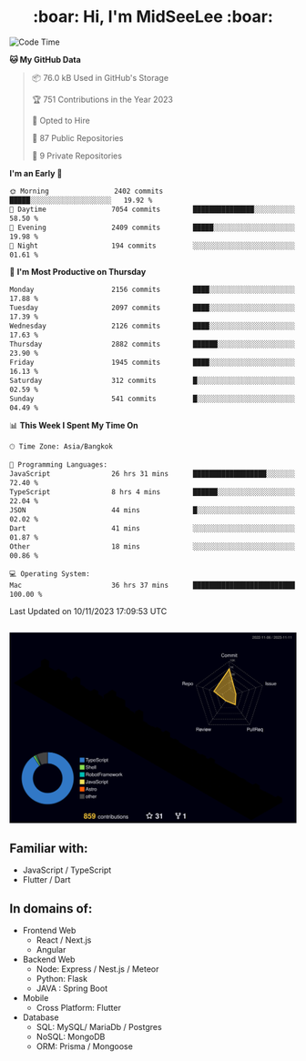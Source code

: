 <h1 align="center"> :boar: Hi, I'm MidSeeLee :boar:</h1>
 
<!--START_SECTION:waka-->
![Code Time](http://img.shields.io/badge/Code%20Time-1%2C118%20hrs%2036%20mins-blue)

**🐱 My GitHub Data** 

> 📦 76.0 kB Used in GitHub's Storage 
 > 
> 🏆 751 Contributions in the Year 2023
 > 
> 💼 Opted to Hire
 > 
> 📜 87 Public Repositories 
 > 
> 🔑 9 Private Repositories 
 > 
**I'm an Early 🐤** 

```text
🌞 Morning                2402 commits        █████░░░░░░░░░░░░░░░░░░░░   19.92 % 
🌆 Daytime                7054 commits        ███████████████░░░░░░░░░░   58.50 % 
🌃 Evening                2409 commits        █████░░░░░░░░░░░░░░░░░░░░   19.98 % 
🌙 Night                  194 commits         ░░░░░░░░░░░░░░░░░░░░░░░░░   01.61 % 
```
📅 **I'm Most Productive on Thursday** 

```text
Monday                   2156 commits        ████░░░░░░░░░░░░░░░░░░░░░   17.88 % 
Tuesday                  2097 commits        ████░░░░░░░░░░░░░░░░░░░░░   17.39 % 
Wednesday                2126 commits        ████░░░░░░░░░░░░░░░░░░░░░   17.63 % 
Thursday                 2882 commits        ██████░░░░░░░░░░░░░░░░░░░   23.90 % 
Friday                   1945 commits        ████░░░░░░░░░░░░░░░░░░░░░   16.13 % 
Saturday                 312 commits         █░░░░░░░░░░░░░░░░░░░░░░░░   02.59 % 
Sunday                   541 commits         █░░░░░░░░░░░░░░░░░░░░░░░░   04.49 % 
```


📊 **This Week I Spent My Time On** 

```text
🕑︎ Time Zone: Asia/Bangkok

💬 Programming Languages: 
JavaScript               26 hrs 31 mins      ██████████████████░░░░░░░   72.40 % 
TypeScript               8 hrs 4 mins        ██████░░░░░░░░░░░░░░░░░░░   22.04 % 
JSON                     44 mins             █░░░░░░░░░░░░░░░░░░░░░░░░   02.02 % 
Dart                     41 mins             ░░░░░░░░░░░░░░░░░░░░░░░░░   01.87 % 
Other                    18 mins             ░░░░░░░░░░░░░░░░░░░░░░░░░   00.86 % 

💻 Operating System: 
Mac                      36 hrs 37 mins      █████████████████████████   100.00 % 
```


 Last Updated on 10/11/2023 17:09:53 UTC
<!--END_SECTION:waka-->

##

![](./profile-3d-contrib/profile-night-rainbow.svg)

## Familiar with:
- JavaScript / TypeScript
- Flutter / Dart

## In domains of:
- Frontend Web
  - React / Next.js
  - Angular
- Backend Web
  - Node: Express / Nest.js / Meteor
  - Python: Flask
  - JAVA : Spring Boot
- Mobile
  - Cross Platform: Flutter
- Database
  - SQL: MySQL/ MariaDb / Postgres
  - NoSQL: MongoDB
  - ORM: Prisma / Mongoose
